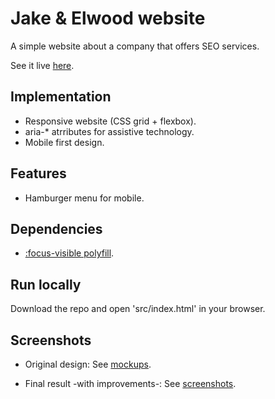 # Jake & Elwood website

A simple website about a company that offers SEO services.

See it live [here](https://tasxatzial.github.io/jake-elwood-website).

## Implementation

* Responsive website (CSS grid + flexbox).
* aria-* atrributes for assistive technology.
* Mobile first design.

## Features

* Hamburger menu for mobile.

## Dependencies

* [:focus-visible polyfill](https://github.com/WICG/focus-visible).

## Run locally

Download the repo and open 'src/index.html' in your browser.

## Screenshots

* Original design: See [mockups](mockups/).

* Final result -with improvements-: See [screenshots](screenshots/).
